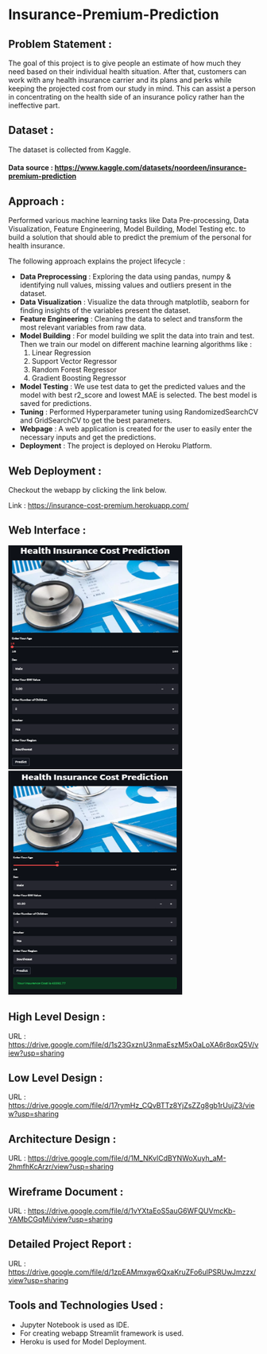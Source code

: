 # Insurance-Premium-Prediction
## Problem Statement :
The goal of this project is to give people an estimate of how much they need based on
their individual health situation. After that, customers can work with any health
insurance carrier and its plans and perks while keeping the projected cost from our
study in mind. This can assist a person in concentrating on the health side of an
insurance policy rather han the ineffective part.
## Dataset :
The dataset is collected from Kaggle.
#### Data source : https://www.kaggle.com/datasets/noordeen/insurance-premium-prediction
## Approach :
Performed various machine learning tasks like Data Pre-processing, Data Visualization, Feature Engineering, Model Building, Model Testing etc. to build a solution that should able to predict the premium of the personal for health insurance.

The following approach explains the project lifecycle :
  * **Data Preprocessing** : Exploring the data using pandas, numpy & identifying null values, missing values and outliers present in the dataset.
  * **Data Visualization** : Visualize the data through matplotlib, seaborn for finding insights of the variables present the dataset.
  * **Feature Engineering** : Cleaning the data to select and transform the most relevant variables from raw data.
  * **Model Building** : For model building we split the data into train and test. Then we train our model on different machine learning algorithms like :
     1. Linear Regression
     2. Support Vector Regressor
     3. Random Forest Regressor
     4. Gradient Boosting Regressor
  * **Model Testing** : We use test data to get the predicted values and the model with best r2_score and lowest MAE is selected. The best model is saved for predictions.
  * **Tuning** : Performed Hyperparameter tuning using RandomizedSearchCV and GridSearchCV to get the best parameters.
  * **Webpage** : A web application is created for the user to easily enter the necessary inputs and get the predictions.
  * **Deployment** : The project is deployed on Heroku Platform.

## Web Deployment :
Checkout the webapp by clicking the link below.

Link : https://insurance-cost-premium.herokuapp.com/

## Web Interface :
<img src="Images/Streamlit Insurance App.PNG" height="450" width="350">

<img src="Images/Insurance app Predict.PNG" height="450" width="350">

## High Level Design :
URL : https://drive.google.com/file/d/1s23GxznU3nmaEszM5xOaLoXA6r8oxQ5V/view?usp=sharing

## Low Level Design :
URL : https://drive.google.com/file/d/17rymHz_CQvBTTz8YjZsZZg8gb1rUujZ3/view?usp=sharing

## Architecture Design :
URL : https://drive.google.com/file/d/1M_NKvlCdBYNWoXuyh_aM-2hmfhKcArzr/view?usp=sharing

## Wireframe Document :
URL : https://drive.google.com/file/d/1vYXtaEoS5auG6WFQUVmcKb-YAMbCGqMi/view?usp=sharing

## Detailed Project Report :
URL : https://drive.google.com/file/d/1zpEAMmxgw6QxaKruZFo6ulPSRUwJmzzx/view?usp=sharing

## Tools and Technologies Used :
* Jupyter Notebook is used as IDE.
* For creating webapp Streamlit framework is used.
* Heroku is used for Model Deployment.
